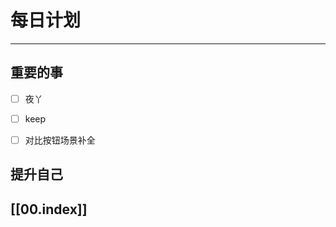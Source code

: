 
# 每日计划
---
## 重要的事

- [ ]    夜丫
- [ ]   keep
- [ ]  对比按钮场景补全



## 提升自己

  



## [[00.index]]










